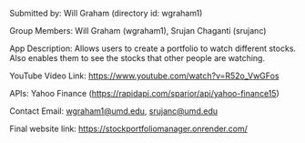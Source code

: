 Submitted by: Will Graham (directory id: wgraham1)

Group Members: Will Graham (wgraham1), Srujan Chaganti (srujanc)

App Description: Allows users to create a portfolio to watch different stocks. Also enables them to see the stocks that other people are watching.

YouTube Video Link: https://www.youtube.com/watch?v=R52o_VwGFos

APIs: Yahoo Finance (https://rapidapi.com/sparior/api/yahoo-finance15)

Contact Email: wgraham1@umd.edu, srujanc@umd.edu

Final website link: https://stockportfoliomanager.onrender.com/
